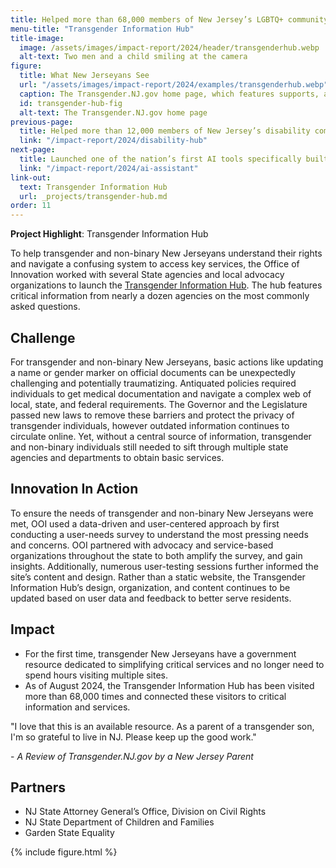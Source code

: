 ```yaml
---
title: Helped more than 68,000 members of New Jersey’s LGBTQ+ community access critical information and services
menu-title: "Transgender Information Hub"
title-image:
  image: /assets/images/impact-report/2024/header/transgenderhub.webp
  alt-text: Two men and a child smiling at the camera
figure:
  title: What New Jerseyans See
  url: "/assets/images/impact-report/2024/examples/transgenderhub.webp"
  caption: The Transgender.NJ.gov home page, which features supports, and information guides on how members of the LGBTQ+ community can access key State services and resources.
  id: transgender-hub-fig
  alt-text: The Transgender.NJ.gov home page
previous-page:
  title: Helped more than 12,000 members of New Jersey’s disability community and their loved ones access critical information and services
  link: "/impact-report/2024/disability-hub"
next-page:
  title: Launched one of the nation’s first AI tools specifically built for State employees
  link: "/impact-report/2024/ai-assistant"
link-out:
  text: Transgender Information Hub
  url: _projects/transgender-hub.md
order: 11
---
```


<div class="usa-alert usa-alert--info usa-alert--no-icon">
    <div class="usa-alert__body">
        <p class="usa-alert__text">
            <strong> Project Highlight</strong>: Transgender Information Hub
        </p>
    </div>
</div>

To help transgender and non-binary New Jerseyans understand their rights and navigate
a confusing system to access key services, the Office of Innovation worked with several State agencies and local advocacy organizations to launch the [Transgender Information Hub](http://transgender.nj.gov/). The hub features critical information from nearly a dozen agencies on the most commonly asked questions.

## Challenge

For transgender and non-binary New Jerseyans, basic actions like updating a name or gender marker on official documents can be unexpectedly challenging and potentially traumatizing. Antiquated policies required individuals to get medical documentation and navigate a complex web of local, state, and federal requirements. The Governor and the Legislature passed new laws to remove these barriers and protect the privacy of transgender individuals, however outdated information continues to circulate online. Yet, without a central source of information, transgender and non-binary individuals still needed to sift through multiple state agencies and departments to obtain basic services.

## Innovation In Action

To ensure the needs of transgender and non-binary New Jerseyans were met, OOI used a data-driven and user-centered approach by first conducting a user-needs survey to understand the most pressing needs and concerns. OOI partnered with advocacy and service-based organizations throughout the state to both amplify the survey, and gain insights. Additionally, numerous user-testing sessions further informed the site’s content and design. Rather than a static website, the Transgender Information Hub’s design, organization, and content continues to be updated based on user data and feedback to better serve residents.

## Impact

- For the first time, transgender New Jerseyans have a government resource dedicated to simplifying critical services and no longer need to spend hours visiting multiple sites.
- As of August 2024, the Transgender Information Hub has been visited more than 68,000 times and connected these visitors to critical information and services.

<div class="usa-alert usa-alert--info usa-alert--no-icon">
  <div class="usa-alert__body">
    <p class="usa-alert__text">
      "I love that this is an available resource. As a parent of a transgender son, I'm so grateful to live in NJ. Please keep up the good work."
    </p>
    <p>
    - <em>A Review of Transgender.NJ.gov by a New Jersey Parent</em>
    </p>
  </div>
</div>

## Partners

- NJ State Attorney General’s Office, Division on Civil Rights
- NJ State Department of Children and Families
- Garden State Equality

{% include figure.html %}
